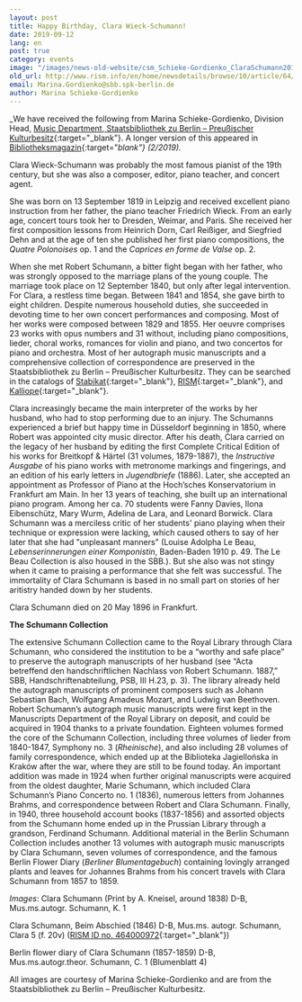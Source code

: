```yaml
---
layout: post
title: Happy Birthday, Clara Wieck-Schumann!
date: 2019-09-12
lang: en
post: true
category: events
image: "/images/news-old-website/csm_Schieke-Gordienko_ClaraSchumann2019_Clara1838_8b872f0c6f.jpg"
old_url: http://www.rism.info/en/home/newsdetails/browse/10/article/64/happy-birthday-clara-wieck-schumann.html
email: Marina.Gordienko@sbb.spk-berlin.de
author: Marina Schieke-Gordienko
---
```


_We have received the following from Marina Schieke-Gordienko, Division Head, [Music Department, Staatsbibliothek zu Berlin – Preußischer Kulturbesitz](https://staatsbibliothek-berlin.de/die-staatsbibliothek/abteilungen/musik/){:target="_blank"}. A longer version of this appeared in [Bibliotheksmagazin](https://staatsbibliothek-berlin.de/die-staatsbibliothek/publikationen-der-staatsbibibliothek/bibliotheksmagazin/){:target="_blank"} (2/2019)._

Clara Wieck-Schumann was probably the most famous pianist of the 19th century, but she was also a composer, editor, piano teacher, and concert agent.

She was born on 13 September 1819 in Leipzig and received excellent piano instruction from her father, the piano teacher Friedrich Wieck. From an early age, concert tours took her to Dresden, Weimar, and Paris. She received her first composition lessons from Heinrich Dorn, Carl Reißiger, and Siegfried Dehn and at the age of ten she published her first piano compositions, the _Quatre Polonoises_ op. 1 and the _Caprices en forme de Valse_ op. 2.

When she met Robert Schumann, a bitter fight began with her father, who was strongly opposed to the marriage plans of the young couple. The marriage took place on 12 September 1840, but only after legal intervention. For Clara, a restless time began. Between 1841 and 1854, she gave birth to eight children. Despite numerous household duties, she succeeded in devoting time to her own concert performances and composing. Most of her works were composed between 1829 and 1855. Her oeuvre comprises 23 works with opus numbers and 31 without, including piano compositions, lieder, choral works, romances for violin and piano, and two concertos for piano and orchestra. Most of her autograph music manuscripts and a comprehensive collection of correspondence are preserved in the Staatsbibliothek zu Berlin – Preußischer Kulturbesitz. They can be searched in the catalogs of [Stabikat](http://stabikat.de/){:target="_blank"}, [RISM](https://opac.rism.info/search?View=rism&siglum=D-B&author=Schumann+Clara&Language=en){:target="_blank"}, and [Kalliope](http://kalliope.staatsbibliothek-berlin.de/de/index.html){:target="_blank"}.

Clara increasingly became the main interpreter of the works by her husband, who had to stop performing due to an injury. The Schumanns experienced a brief but happy time in Düsseldorf beginning in 1850, where Robert was appointed city music director. After his death, Clara carried on the legacy of her husband by editing the first Complete Critical Edition of his works for Breitkopf & Härtel (31 volumes, 1879-1887), the _Instructive Ausgabe_ of his piano works with metronome markings and fingerings, and an edition of his early letters in _Jugendbriefe_ (1886). Later, she accepted an appointment as Professor of Piano at the Hoch’sches Konservatorium in Frankfurt am Main. In her 13 years of teaching, she built up an international piano program. Among her ca. 70 students were Fanny Davies, Ilona Eibenschütz, Mary Wurm, Adelina de Lara, and Leonard Borwick. Clara Schumann was a merciless critic of her students' piano playing when their technique or expression were lacking, which caused others to say of her later that she had "unpleasant manners" (Louise Adolpha Le Beau, _Lebenserinnerungen einer Komponistin_, Baden-Baden 1910 p. 49. The Le Beau Collection is also housed in the SBB.). But she also was not stingy when it came to praising a performance that she felt was successful. The immortality of Clara Schumann is based in no small part on stories of her aritistry handed down by her students.

Clara Schumann died on 20 May 1896 in Frankfurt.

**The Schumann Collection**

The extensive Schumann Collection came to the Royal Library through Clara Schumann, who considered the institution to be a “worthy and safe place” to preserve the autograph manuscripts of her husband (see “Acta betreffend den handschriftlichen Nachlass von Robert Schumann. 1887,” SBB, Handschriftenabteilung, PSB, III H.23, p. 3). The library already held the autograph manuscripts of prominent composers such as Johann Sebastian Bach, Wolfgang Amadeus Mozart, and Ludwig van Beethoven. Robert Schumann’s autograph music manuscripts were first kept in the Manuscripts Department of the Royal Library on deposit, and could be acquired in 1904 thanks to a private foundation. Eighteen volumes formed the core of the Schumann Collection, including three volumes of lieder from 1840-1847, Symphony no. 3 (_Rheinische_), and also including 28 volumes of family correspondence, which ended up at the Biblioteka Jagiellońska in Kraków after the war, where they are still to be found today. An important addition was made in 1924 when further original manuscripts were acquired from the oldest daughter, Marie Schumann, which included Clara Schumann’s Piano Concerto no. 1 (1836), numerous letters from Johannes Brahms, and correspondence between Robert and Clara Schumann. Finally, in 1940, three household account books (1837-1856) and assorted objects from the Schumann home ended up in the Prussian Library through a grandson, Ferdinand Schumann. Additional material in the Berlin Schumann Collection includes another 13 volumes with autograph music manuscripts by Clara Schumann, seven volumes of correspondence, and the famous Berlin Flower Diary (_Berliner Blumentagebuch_) containing lovingly arranged plants and leaves for Johannes Brahms from his concert travels with Clara Schumann from 1857 to 1859.


_Images_:
Clara Schumann (Print by A. Kneisel, around 1838)
D-B, Mus.ms.autogr. Schumann, K. 1

Clara Schumann, Beim Abschied (1846)
D-B, Mus.ms. autogr. Schumann, Clara 5 (f. 20v) ([RISM ID no. 464000972](https://opac.rism.info/search?id=464000972&View=rism&Language=en){:target="_blank"})

Berlin flower diary of Clara Schumann (1857-1859)
D-B, Mus.ms.autogr.theor. Schumann, C. 1 (Blumenblatt 4)

All images are courtesy of Marina Schieke-Gordienko and are from the Staatsbibliothek zu Berlin – Preußischer Kulturbesitz.